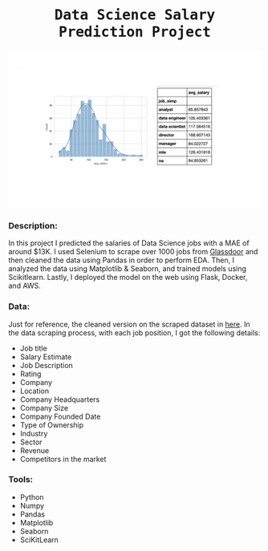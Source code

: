 # <h1 align="center"><samp> Data Science Salary Prediction Project </samp></h1>

![alt text](DS_proj_img.png)

### Description:
In this project I predicted the salaries of Data Science jobs with a MAE of around $13K. I used Selenium to scrape over 1000 jobs from [Glassdoor](glassdoor.com) and then cleaned the data using Pandas in order to perform EDA. Then, I analyzed the data using Matplotlib & Seaborn, and trained models using Scikitlearn. Lastly, I deployed the model on the web using Flask, Docker, and AWS.

### Data:
Just for reference, the cleaned version on the scraped dataset in [here](DS_salary_data.csv). In the data scraping process, with each job position, I got the following details:
* Job title
* Salary Estimate
* Job Description
* Rating
* Company
* Location
* Company Headquarters
* Company Size
* Company Founded Date
* Type of Ownership
* Industry
* Sector
* Revenue
* Competitors in the market

### Tools:
* Python
* Numpy
* Pandas
* Matplotlib
* Seaborn
* SciKitLearn
